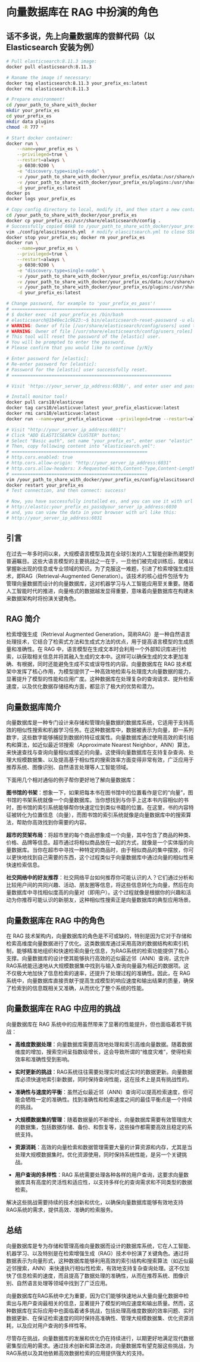 # 向量数据库在 RAG 中扮演的角色

## 话不多说，先上向量数据库的尝鲜代码（以 Elasticsearch 安装为例）

```bash
# Pull elasticsearch:8.11.3 image:
docker pull elasticsearch:8.11.3

# Raname the image if necessary:
docker tag elasticsearch:8.11.3 your_prefix_es:latest
docker rmi elasticsearch:8.11.3

# Prepare environment!
cd /your_path_to_share_with_docker
mkdir your_prefix_es
cd your_prefix_es
mkdir data plugins
chmod -R 777 *

# Start docker container:
docker run \
    --name=your_prefix_es \
    --privileged=true \
    --restart=always \
    -p 6030:9200 \
    -e "discovery.type=single-node" \
    -v /your_path_to_share_with_docker/your_prefix_es/data:/usr/share/elasticsearch/data \
    -v /your_path_to_share_with_docker/your_prefix_es/plugins:/usr/share/elasticsearch/plugins \
    -d your_prefix_es:latest
docker ps
docker logs your_prefix_es

# Copy config directory to local, modify it, and then start a new container!
cd /your_path_to_share_with_docker/your_prefix_es
docker cp your_prefix_es:/usr/share/elasticsearch/config .
# Successfully copied 66kB to /your_path_to_share_with_docker/your_prefix_es/config
vim ./config/elascitsearch.yml  # modify elascitsearch.yml to close SSL!
docker stop your_prefix_es; docker rm your_prefix_es
docker run \
    --name=your_prefix_es \
    --privileged=true \
    --restart=always \
    -p 6030:9200 \
    -e "discovery.type=single-node" \
    -v /your_path_to_share_with_docker/your_prefix_es/config:/usr/share/elasticsearch/config \
    -v /your_path_to_share_with_docker/your_prefix_es/data:/usr/share/elasticsearch/data \
    -v /your_path_to_share_with_docker/your_prefix_es/plugins:/usr/share/elasticsearch/plugins \
    -d your_prefix_es:latest

# Change password, for example to 'your_prefix_es_pass'!
# ============================================================
# $ docker exec -it your_prefix_es /bin/bash
# elasticsearch@1b40ec1c9623:~$ bin/elasticsearch-reset-password -u elastic -i
# WARNING: Owner of file [/usr/share/elasticsearch/config/users] used to be [root], but now is [elasticsearch]
# WARNING: Owner of file [/usr/share/elasticsearch/config/users_roles] used to be [root], but now is [elasticsearch]
# This tool will reset the password of the [elastic] user.
# You will be prompted to enter the password.
# Please confirm that you would like to continue [y/N]y

# Enter password for [elastic]: 
# Re-enter password for [elastic]: 
# Password for the [elastic] user successfully reset.
# ============================================================

# Visit 'https://your_server_ip_address:6030/', and enter user and password!

# Install monitor tool!
docker pull cars10/elasticvue
docker tag cars10/elasticvue:latest your_prefix_elasticvue:latest
docker rmi cars10/elasticvue:latest
docker run --name=your_prefix_elasticvue --privileged=true --restart=always -p 6031:8080 -d your_prefix_elasticvue:latest

# Visit "http://your_server_ip_address:6031"!
# Click "ADD ELASTICSEARCH CLUSTER" button;
# Select "Basic auth", set name "your_prefix_es", enter user "elastic" and password, url "http://your_server_ip_address:6030"!
# Then, copy following content into "elasticsearch.yml":
# ===================================================
# http.cors.enabled: true
# http.cors.allow-origin: "http://your_server_ip_address:6031"
# http.cors.allow-headers: X-Requested-With,Content-Type,Content-Length,Authorization
# ===================================================
vim /your_path_to_share_with_docker/your_prefix_es/config/elascitsearch.yml
docker restart your_prefix_es
# Test connection, and then connect: success!

# Now, you have successfully installed es, and you can use it with url like this:
# http://elastic:your_prefix_es_pass@your_server_ip_address:6030
# and, you can view the data in your browser with url like this:
# http://your_server_ip_address:6031
```

## 引言


在过去一年多时间以来，大规模语言模型及其在全球引发的人工智能创新热潮受到普遍瞩目。这些大语言模型的主要挑战之一在于，一旦他们被完成训练后，就难以掌握新出现的信息或专业领域的知识。为了克服这一难题，引进了检索增强生成技术，即RAG（Retrieval-Augmented Generation）。该技术的核心组件包括专为管理向量数据而设计的向量数据库，这对机器学习与人工智能应用至关重要。随着人工智能时代的推进，向量格式的数据越发显得重要，意味着向量数据库在构建未来数据架构时将扮演关键角色。

## RAG 简介

检索增强生成（Retrieval Augmented Generation，简称RAG）是一种自然语言处理技术，它结合了检索式方法和生成式方法的优点，用于提高语言模型的生成质量和准确性。在 RAG 中，语言模型在生成文本时会利用一个外部知识库进行检索，以获取相关信息并将其融入生成的文本中。这样可以确保生成的文本更加准确、有根据，同时还能避免生成不实或误导性的内容。向量数据库在 RAG 技术框架中发挥了核心作用，为模型提供了一种高效地检索与处理庞大向量数据的能力，显著提升了模型的性能和应用广度。这种数据库在处理复杂的查询请求、提升检索速度，以及优化数据存储结构方面，都显示了极大的优势和潜力。

## 向量数据库简介

向量数据库是一种专门设计来存储和管理向量数据的数据库系统，它适用于支持高效的相似性搜索和机器学习任务。在这种数据库中，数据被表示为向量，即一系列数字，这些数字能够捕捉到数据的特征或属性。向量数据库通过使用高效的索引结构和算法，如近似最近邻搜索（Approximate Nearest Neighbor，ANN）算法，来快速查找与查询向量相似或接近的向量。这使得向量数据库在支持复杂查询、处理大规模数据集、以及提高基于相似性的搜索效率方面变得非常有效，广泛应用于推荐系统、图像识别、自然语言处理等人工智能领域。

下面用几个相对通俗的例子帮你更好地了解向量数据库：

**图书馆的书架**：想象一下，如果把每本书在图书馆中的位置看作是它的“向量”，图书馆的书架系统就像一个向量数据库。当你想找到与你手上这本书内容相似的书时，图书馆的索引系统能够帮你快速定位到类似书籍的位置。在这里，书的内容特征被转化为位置信息（向量），而图书馆的索引系统就像是向量数据库中的搜索算法，帮助你高效找到你需要的内容。

**超市的货架布局**：将超市里的每个商品想象成一个向量，其中包含了商品的种类、价格、品牌等信息。超市通过将相似商品放在一起的方式，就像是一个实体版的向量数据库。当你在超市中寻找一种特定的商品时，由于相似商品的集中摆放，你可以更快地找到自己需要的东西，这个过程类似于向量数据库中通过向量的相似性来快速检索信息。

**社交网络中的好友推荐**：社交网络平台如何推荐你可能认识的人？它们通过分析和比较用户间的共同兴趣、活动、朋友圈等信息，将这些信息转化为向量，然后在向量数据库中寻找相似度高的向量对（即用户）。这个过程就像是根据你的兴趣和活动为你推荐可能认识的新朋友，这种相似性搜索正是向量数据库的典型应用场景。

## 向量数据库在 RAG 中的角色

在 RAG 技术架构内，向量数据库的角色是不可或缺的，特别是因为它对于存储和检索高维度向量数据进行了优化。这类数据库通过采用高效的数据结构和索引机制，能够精准地组织和快速检索向量化信息，为RAG系统的检索功能提供了核心支撑。向量数据库的设计使其能够执行高效的近似最近邻（ANN）查询，这允许RAG系统能迅速地从大规模数据集中找到与输入查询向量最为相近的数据项。这不仅极大地加快了信息检索的速率，还提升了处理过程的准确性。因此，在 RAG 系统中，向量数据库直接贡献于提高生成模型的响应速度和输出结果的质量，确保了检索到的信息既相关又准确，从而优化了整个系统的性能。

## 向量数据库在 RAG 中应用的挑战

向量数据库在 RAG 系统中的应用虽然带来了显著的性能提升，但也面临着若干挑战：

- **高维度数据处理**：向量数据库需要高效地处理和索引高维向量数据。随着数据维度的增加，搜索空间呈指数级增长，这会导致所谓的“维度灾难”，使得检索效率和准确性受到影响。

- **实时更新的挑战**：RAG系统往往需要处理实时或近实时的数据更新。向量数据库必须快速地索引新数据，同时保持查询性能，这在技术上是具有挑战性的。

- **准确性与速度的平衡**：虽然近似最近邻（ANN）查询可以提高检索速度，但可能会牺牲一定的准确性。找到准确性和检索速度之间的最佳平衡点是一个持续的挑战。

- **大规模数据集的管理**：随着数据量的不断增长，向量数据库需要有效管理庞大的数据集，包括数据存储、备份、和恢复等，这些操作都需要高效且稳定的系统支持。

- **资源消耗**：高效的向量检索和数据管理需要大量的计算资源和内存，尤其是当处理大规模数据集时。优化资源使用，同时保持系统性能，是另一个关键挑战。

- **用户查询的多样性**：RAG 系统需要处理各种各样的用户查询，这要求向量数据库具有高度的灵活性和适应性，以支持多样化的查询需求和不同类型的数据检索。

解决这些挑战需要持续的技术创新和优化，以确保向量数据库能够有效地支持RAG系统的需求，提供高效、准确的检索服务。

## 总结

向量数据库是专为存储和管理高维向量数据而设计的数据库系统，它在人工智能、机器学习、以及特别是在检索增强生成（RAG）技术中扮演了关键角色。通过将数据表示为向量形式，这种数据库能够利用高效的索引结构和搜索算法（如近似最近邻搜索，ANN）来快速执行相似性检索，有效地支持复杂查询处理。这不仅加快了信息检索的速度，而且提高了数据处理的准确性，从而在推荐系统、图像识别、自然语言处理等领域中找到了广泛应用。

向量数据库在RAG系统中尤为重要，因为它们能够快速地从大量向量化数据中检索出与用户查询最相关的信息，显著提升了模型的响应速度和输出质量。然而，这种数据库在实际应用中也面临着诸多挑战，包括处理高维度数据的效率问题、实时数据更新、在保证检索速度的同时保持高准确性、管理大规模数据集、优化资源消耗，以及应对用户查询的多样性等。

尽管存在挑战，向量数据库的发展和优化仍在持续进行，以期更好地满足现代数据密集型应用的需求。通过技术创新和算法改进，向量数据库有望克服这些挑战，为RAG系统以及其他依赖高效数据检索的应用提供强大的支持。
